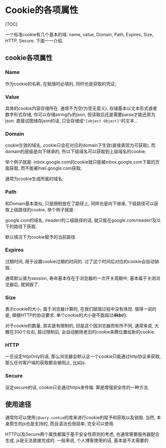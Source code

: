 # Cookie的各项属性

[TOC]

一个标准cookie有几个基本的域: name, value, Domain, Path, Expires, Size, HTTP, Secure. 下面一一介绍.

## cookie各项属性

### Name

作为cookie的名称, 在赋值时必填的, 同时也是获取的凭证;

### Value

具体的cookie内容存储所在. 通常不为空(为空无意义), 存储基本以文本形式或者数字形式存储, 你可以存储stringify的json, 但读取后还是需要parse才能还原为json. 直接试图储存json的话, 只会存储成`"[object Object]"`的文本..

### Domain

cookie生效的域名, cookie只会在对应的domain下生效(直接表现为可获取), 而domain的层级是向下继承的, 所以下级域名可以获取到上级域名的cookie;

举个例子就是: inbox.google.com的cookie就只能被inbox.google.com下属的页面获取, 而不能被mail.google.com获取;

通常为cookie生成所属的域名;

### Path

和Domain基本类似, 只是限制放在了路径上, 同样也是向下继承, 下级路径可以获取上级路径的cookie, 举个例子就是:

google.com的域名, /reader/的二级路径的话, 就只能在google.com/reader/及以下的路径下获取.

默认情况下为cookie赋予的当前路径.

### Expires

过期时间, 用于设置cookie过期的时间的. 过了这个时间后对应的cookie会自动销毁.

通常默认值为session, 寿命基本存在于浏览器的一次开关周期中, 基本属于关闭浏览器后, 就销毁了.

### Size

表示cookie的大小, 属于浏览器计算的, 在我们赋值过程中没有体现. 值得一说的是, 根据HTTP的协议要求, 单个cookie的大小是不能超过**4kb**的.

对于cookie的数量, 其实是有限制的, 但是这个因浏览器而有所不同, 通常来说, 大概在300个左右, 超过限制后, 会自动删除老旧的cookie来腾位置给新的cookie.

### HTTP

一旦设定httpOnly的话, 那么浏览器会默认这一个cookie只能通过http协议来获取, 那么任何客户端的获取都会被阻止, 比如js.

### Secure

设定secure的话, cookie只会通过https来传输. 算是增强安全性的一种方法.

## 使用途径

通常你可以使用`jQuery.cookie`的库来进行cookie的赋予和获取以及销毁. 当然, 本身原生的js也是支持的, 而且语法也很简单, 完全可以使用.

HTTP以及Secure两个属性都属于基于安全性原则的考虑, 也通常需要服务器配合生成, js是无法直接完成的. 一般来说, 个人博客使用的话, 基本是不太需要的